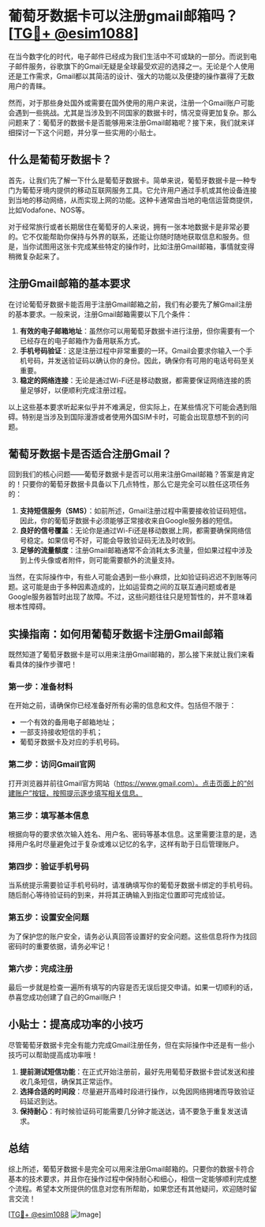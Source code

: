 # 葡萄牙数据卡可以注册gmail邮箱吗？[[TG💪+ @esim1088](https://t.me/s/esim1088)]

在当今数字化的时代，电子邮件已经成为我们生活中不可或缺的一部分。而说到电子邮件服务，谷歌旗下的Gmail无疑是全球最受欢迎的选择之一。无论是个人使用还是工作需求，Gmail都以其简洁的设计、强大的功能以及便捷的操作赢得了无数用户的青睐。

然而，对于那些身处国外或需要在国外使用的用户来说，注册一个Gmail账户可能会遇到一些挑战。尤其是当涉及到不同国家的数据卡时，情况变得更加复杂。那么问题来了：葡萄牙的数据卡是否能够用来注册Gmail邮箱呢？接下来，我们就来详细探讨一下这个问题，并分享一些实用的小贴士。

## 什么是葡萄牙数据卡？

首先，让我们先了解一下什么是葡萄牙数据卡。简单来说，葡萄牙数据卡是一种专门为葡萄牙境内提供的移动互联网服务工具。它允许用户通过手机或其他设备连接到当地的移动网络，从而实现上网的功能。这种卡通常由当地的电信运营商提供，比如Vodafone、NOS等。

对于经常旅行或者长期居住在葡萄牙的人来说，拥有一张本地数据卡是非常必要的。它不仅能帮助你保持与外界的联系，还能让你随时随地获取信息和服务。但是，当你试图用这张卡完成某些特定的操作时，比如注册Gmail邮箱，事情就变得稍微复杂起来了。

## 注册Gmail邮箱的基本要求

在讨论葡萄牙数据卡能否用于注册Gmail邮箱之前，我们有必要先了解Gmail注册的基本要求。一般来说，注册Gmail邮箱需要以下几个条件：

1. **有效的电子邮箱地址**：虽然你可以用葡萄牙数据卡进行注册，但你需要有一个已经存在的电子邮箱作为备用联系方式。
2. **手机号码验证**：这是注册过程中非常重要的一环。Gmail会要求你输入一个手机号码，并发送验证码以确认你的身份。因此，确保你有可用的电话号码至关重要。
3. **稳定的网络连接**：无论是通过Wi-Fi还是移动数据，都需要保证网络连接的质量足够好，以便顺利完成注册过程。

以上这些基本要求听起来似乎并不难满足，但实际上，在某些情况下可能会遇到阻碍。特别是当涉及到国际漫游或者使用外国SIM卡时，可能会出现意想不到的问题。

## 葡萄牙数据卡是否适合注册Gmail？

回到我们的核心问题——葡萄牙数据卡是否可以用来注册Gmail邮箱？答案是肯定的！只要你的葡萄牙数据卡具备以下几点特性，那么它是完全可以胜任这项任务的：

1. **支持短信服务（SMS）**：如前所述，Gmail注册过程中需要接收验证码短信。因此，你的葡萄牙数据卡必须能够正常接收来自Google服务器的短信。
2. **良好的信号覆盖**：无论你是通过Wi-Fi还是移动数据上网，都需要确保网络信号稳定。如果信号不好，可能会导致验证码无法及时收到。
3. **足够的流量额度**：注册Gmail邮箱通常不会消耗太多流量，但如果过程中涉及到上传头像或者附件，则可能需要额外的流量支持。

当然，在实际操作中，有些人可能会遇到一些小麻烦，比如验证码迟迟不到账等问题。这可能是由于多种因素造成的，比如运营商之间的互联互通问题或者是Google服务器暂时出现了故障。不过，这些问题往往只是短暂性的，并不意味着根本性障碍。

## 实操指南：如何用葡萄牙数据卡注册Gmail邮箱

既然知道了葡萄牙数据卡是可以用来注册Gmail邮箱的，那么接下来就让我们来看看具体的操作步骤吧！

### 第一步：准备材料

在开始之前，请确保你已经准备好所有必需的信息和文件。包括但不限于：
- 一个有效的备用电子邮箱地址；
- 一部支持接收短信的手机；
- 葡萄牙数据卡及对应的手机号码。

### 第二步：访问Gmail官网

打开浏览器并前往Gmail官方网站（https://www.gmail.com）。点击页面上的“创建账户”按钮，按照提示逐步填写相关信息。

### 第三步：填写基本信息

根据向导的要求依次输入姓名、用户名、密码等基本信息。这里需要注意的是，选择用户名时尽量避免过于复杂或难以记忆的名字，这样有助于日后管理账户。

### 第四步：验证手机号码

当系统提示需要验证手机号码时，请准确填写你的葡萄牙数据卡绑定的手机号码。随后耐心等待验证码的到来，并将其正确输入到指定位置即可完成验证。

### 第五步：设置安全问题

为了保护您的账户安全，请务必认真回答设置好的安全问题。这些信息将作为找回密码时的重要依据，请务必牢记！

### 第六步：完成注册

最后一步就是检查一遍所有填写的内容是否无误后提交申请。如果一切顺利的话，恭喜您成功创建了自己的Gmail账户！

## 小贴士：提高成功率的小技巧

尽管葡萄牙数据卡完全有能力完成Gmail注册任务，但在实际操作中还是有一些小技巧可以帮助提高成功率哦！

1. **提前测试短信功能**：在正式开始注册前，最好先用葡萄牙数据卡尝试发送和接收几条短信，确保其正常运作。
2. **选择合适的时间段**：尽量避开高峰时段进行操作，以免因网络拥堵而导致验证码延迟到达。
3. **保持耐心**：有时候验证码可能需要几分钟才能送达，请不要急于重复发送请求。

## 总结

综上所述，葡萄牙数据卡是完全可以用来注册Gmail邮箱的。只要你的数据卡符合基本的技术要求，并且你在操作过程中保持耐心和细心，相信一定能够顺利完成整个流程。希望本文所提供的信息对您有所帮助，如果您还有其他疑问，欢迎随时留言交流！

[[TG💪+ @esim1088](https://t.me/s/esim1088) ![Image](https://i.postimg.cc/4NQfJmqS/Snipaste-2025-05-13-00-14-12.png)]